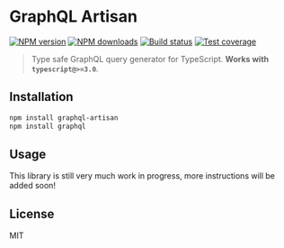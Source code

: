# GraphQL Artisan

[![NPM version][npm-image]][npm-url]
[![NPM downloads][downloads-image]][downloads-url]
[![Build status][travis-image]][travis-url]
[![Test coverage][coveralls-image]][coveralls-url]

> Type safe GraphQL query generator for TypeScript. **Works with `typescript@>=3.0`**.

## Installation

```sh
npm install graphql-artisan
npm install graphql
```

## Usage

This library is still very much work in progress, more instructions will be added soon!

## License

MIT


[npm-image]: https://img.shields.io/npm/v/graphql-artisan.svg?style=flat
[npm-url]: https://npmjs.org/package/graphql-artisan
[downloads-image]: https://img.shields.io/npm/dm/graphql-artisan.svg?style=flat
[downloads-url]: https://npmjs.org/package/graphql-artisan
[travis-image]: https://img.shields.io/travis/juhovh/graphql-artisan.svg?style=flat
[travis-url]: https://travis-ci.org/juhovh/graphql-artisan
[coveralls-image]: https://img.shields.io/coveralls/juhovh/graphql-artisan.svg?style=flat
[coveralls-url]: https://coveralls.io/r/juhovh/graphql-artisan?branch=master
